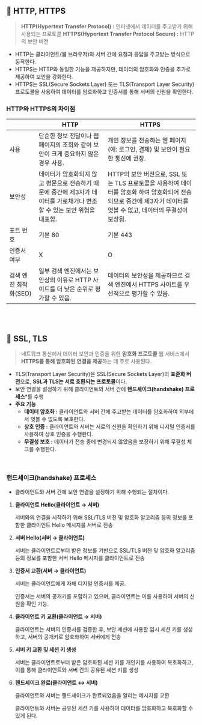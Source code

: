 ## 📌 HTTP, HTTPS

> **HTTP(Hypertext Transfer Protocol) :** 인터넷에서 데이터를 주고받기 위해 사용되는 프로토콜
> **HTTPS(Hypertext Transfer Protocol Secure) :** HTTP의 보안 버전

- HTTP는 클라이언트(웹 브라우저)와 서버 간에 요청과 응답을 주고받는 방식으로 동작한다.
- HTTPS는 HTTP와 동일한 기능을 제공하지만, 데이터의 암호화와 인증을 추가로 제공하여 보안을 강화한다.
- HTTPS는 SSL(Secure Sockets Layer) 또는 TLS(Transport Layer Security) 프로토콜을 사용하여 데이터를 암호화하고 인증서를 통해 서버의 신원을 확인한다.

### HTTP와 HTTPS의 차이점

|  | HTTP | HTTPS |
| --- | --- | --- |
| 사용 | 단순한 정보 전달이나 웹 페이지의 조회와 같이 보안이 크게 중요하지 않은 경우 사용. | 개인 정보를 전송하는 웹 페이지(예: 로그인, 결제) 및 보안이 필요한 통신에 권장. |
| 보안성 | 데이터가 암호화되지 않고 평문으로 전송하기 때문에 중간에 제3자가 데이터를 가로채거나 변조할 수 있는 보안 위험을 내포함. | HTTP의 보안 버전으로, SSL 또는 TLS 프로토콜을 사용하여 데이터를 암호화 하여 암호화되어 전송되므로 중간에 제3자가 데이터를 엿볼 수 없고, 데이터의 무결성이 보장됨. |
| 포트 번호 | 기본 80 | 기본 443 |
| 인증서 여부 | X | O |
| 검색 엔진 최적화(SEO) | 일부 검색 엔진에서는 보안상의 이유로 HTTP 사이트를 더 낮은 순위로 평가할 수 있음. | 데이터의 보안성을 제공하므로 검색 엔진에서 HTTPS 사이트를 우선적으로 평가할 수 있음. |

<br />
<br />

## 📌 SSL, TLS

> 네트워크 통신에서 데이터 보안과 인증을 위한 **암호화 프로토콜**
웹 서비스에서 **HTTPS를 통해 암호화된 연결을 제공**하는 데 주로 사용된다.

- TLS(Transport Layer Security)은 SSL(Secure Sockets Layer)의 **표준화 버전**으로, **SSL과 TLS는 서로 호환되는 프로토콜**이다.
- 보안 연결을 설정하기 위해 클라이언트와 서버 간에 **핸드셰이크(handshake) 프로세스***를 수행
- **주요 기능**
    - **데이터 암호화 :** 클라이언트와 서버 간에 주고받는 데이터를 암호화하여 외부에서 엿볼 수 없도록 보호한다.
    - **상호 인증 :** 클라이언트와 서버는 서로의 신원을 확인하기 위해 디지털 인증서를 사용하여 상호 인증을 수행한다.
    - **무결성 보호 :** 데이터가 전송 중에 변경되지 않았음을 보장하기 위해 무결성 체크를 수행한다.

<br />

### **핸드셰이크(handshake) 프로세스**

- 클라이언트와 서버 간에 보안 연결을 설정하기 위해 수행되는 절차이다.
1. **클라이언트 Hello(클라이언트 → 서버)**
    
    서버와의 연결을 시작하기 위해 SSL/TLS 버전 및 암호화 알고리즘 등의 정보를 포함한 클라이언트 Hello 메시지를 서버로 전송
    
2. **서버 Hello(서버 → 클라이언트)**
    
    서버는 클라이언트로부터 받은 정보를 기반으로 SSL/TLS 버전 및 암호화 알고리즘 등의 정보를 포함한 서버 Hello 메시지를 클라이언트로 전송
    
3. **인증서 교환(서버 → 클라이언트)**
    
    서버는 클라이언트에게 자체 디지털 인증서를 제공.
    
    인증서는 서버의 공개키를 포함하고 있으며, 클라이언트는 이를 사용하여 서버의 신원을 확인 가능.
    
4. **클라이언트 키 교환(클라이언트 → 서버)**
    
    클라이언트는 서버의 인증서를 검증한 후, 보안 세션에 사용할 임시 세션 키를 생성하고, 서버의 공개키로 암호화하여 서버에게 전송
    
5. **서버 키 교환 및 세션 키 생성**
    
    서버는 클라이언트로부터 받은 암호화된 세션 키를 개인키를 사용하여 복호화하고, 이를 통해 클라이언트와 서버 간의 공유된 세션 키를 생성
    
6. **핸드셰이크 완료(클라이언트 ↔ 서버)**
    
    클라이언트와 서버는 핸드셰이크가 완료되었음을 알리는 메시지를 교환
    
    클라이언트와 서버는 공유된 세션 키를 사용하여 데이터를 암호화하고 복호화할 수 있게 된다.
